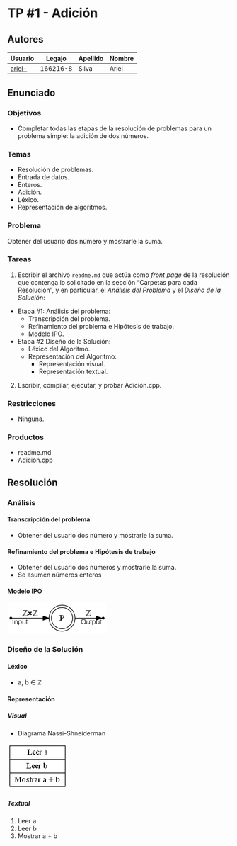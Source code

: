 # TP #1 - Adición

## Autores
Usuario | Legajo | Apellido | Nombre
------- | ------ | -------- | ------
[ariel-](https://github.com/ariel-) | 166216-8 | Silva | Ariel

## Enunciado
### Objetivos
* Completar todas las etapas de la resolución de problemas para un problema simple: la adición de dos números.

### Temas
* Resolución de problemas.
* Entrada de datos.
* Enteros.
* Adición.
* Léxico.
* Representación de algoritmos.

### Problema
Obtener del usuario dos número y mostrarle la suma.

### Tareas
1. Escribir el archivo `readme.md` que actúa como _front page_ de la resolución que contenga lo solicitado en la sección “Carpetas para cada Resolución”, y en particular, el _Análisis del Problema_ y el _Diseño de la Solución_:
* Etapa #1: Análisis del problema:
    * Transcripción del problema.
    * Refinamiento del problema e Hipótesis de trabajo.
    * Modelo IPO.
* Etapa #2 Diseño de la Solución:
    * Léxico del Algoritmo.
    * Representación del Algoritmo:
        * Representación visual.
        * Representación textual.
2. Escribir, compilar, ejecutar, y probar Adición.cpp.

### Restricciones
* Ninguna.

### Productos
* readme.md
* Adición.cpp

## Resolución
### Análisis
#### Transcripción del problema
* Obtener del usuario dos número y mostrarle la suma.

#### Refinamiento del problema e Hipótesis de trabajo
* Obtener del usuario dos números y mostrarle la suma.
* Se asumen números enteros

#### Modelo IPO
![IPO-Adición](../.assets/01-ipo.png)

### Diseño de la Solución
#### Léxico
* a, b ∈ ℤ

#### Representación
##### Visual
* Diagrama Nassi-Shneiderman

![NS-Adición](../.assets/01-ns.png)

##### Textual
1. Leer a
2. Leer b
3. Mostrar a + b
